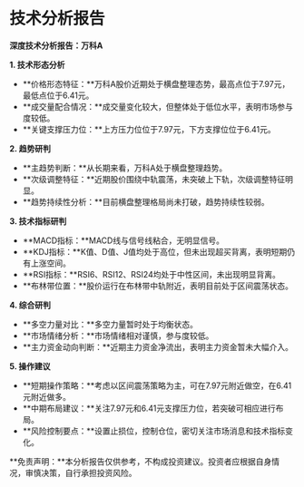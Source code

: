 # 技术分析报告

**深度技术分析报告：万科A**

**1. 技术形态分析**

* **价格形态特征：**万科A股价近期处于横盘整理态势，最高点位于7.97元，最低点位于6.41元。
* **成交量配合情况：**成交量变化较大，但整体处于低位水平，表明市场参与度较低。
* **关键支撑压力位：**上方压力位位于7.97元，下方支撑位位于6.41元。

**2. 趋势研判**

* **主趋势判断：**从长期来看，万科A处于横盘整理趋势。
* **次级调整特征：**近期股价围绕中轨震荡，未突破上下轨，次级调整特征明显。
* **趋势持续性分析：**目前横盘整理格局尚未打破，趋势持续性较弱。

**3. 技术指标研判**

* **MACD指标：**MACD线与信号线粘合，无明显信号。
* **KDJ指标：**K值、D值、J值均处于高位，但未出现超买背离，表明短期仍有上涨空间。
* **RSI指标：**RSI6、RSI12、RSI24均处于中性区间，未出现明显背离。
* **布林带位置：**股价运行在布林带中轨附近，表明目前处于区间震荡状态。

**4. 综合研判**

* **多空力量对比：**多空力量暂时处于均衡状态。
* **市场情绪分析：**市场情绪相对谨慎，参与度较低。
* **主力资金动向判断：**近期主力资金净流出，表明主力资金暂未大幅介入。

**5. 操作建议**

* **短期操作策略：**考虑以区间震荡策略为主，可在7.97元附近做空，在6.41元附近做多。
* **中期布局建议：**关注7.97元和6.41元支撑压力位，若突破可相应进行布局。
* **风险控制要点：**设置止损位，控制仓位，密切关注市场消息和技术指标变化。

**免责声明：**本分析报告仅供参考，不构成投资建议。投资者应根据自身情况，审慎决策，自行承担投资风险。